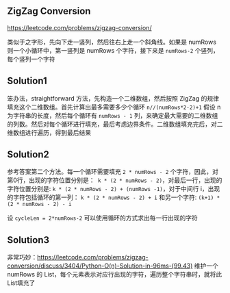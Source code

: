 
## ZigZag Conversion
https://leetcode.com/problems/zigzag-conversion/

类似于之字形，先向下走一竖列，然后往右上走一个斜角线。如果是 numRows 则一个小循环中，第一竖列是 numRows 个字符，接下来是 ``numRows-2`` 个竖列，每个竖列一个字符

## Solution1

笨办法，straightforward 方法，先构造一个二维数组，然后按照 ZigZag 的规律填充这个二维数组。首先计算出最多需要多少个循环 ``n//(numRows*2-2)+1`` 假设 n 为字符串的长度，然后每个循环有 ``numRows - 1`` 列，来确定最大需要的二维数组的列数。然后对每个循环进行填充，最后考虑边界条件。二维数组填充完后，对二维数组进行遍历，得到最后结果

## Solution2

参考答案第二个方法。每一个循环需要填充 ``2 * numRows - 2`` 个字符，因此，对第0行，出现的字符位置分别是：`` k * (2 * numRows - 2)``，对最后一行，出现的字符位置分别是: ``k * (2 * numRows - 2) + (numRows -1)``，对于中间行 i，出现的字符包括循环的第一列： ``k * (2 * numRows - 2) + i`` 和另一个字符: ``(k+1) * (2 * numRows - 2) - i``

设 ``cycleLen = 2*numRows-2`` 可以使用循环的方式求出每一行出现的字符

## Solution3

非常巧妙：https://leetcode.com/problems/zigzag-conversion/discuss/3404/Python-O(n)-Solution-in-96ms-(99.43)
维护一个 numRows 的 List，每个元素表示对应行出现的字符，遍历整个字符串时，就将此List填充了

